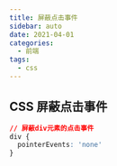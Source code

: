```yaml
---
title: 屏蔽点击事件
sidebar: auto
date: 2021-04-01
categories:
  - 前端
tags:
  - css
---
```


##  CSS 屏蔽点击事件

```css
// 屏蔽div元素的点击事件
div { 
  pointerEvents: 'none'
}
```

